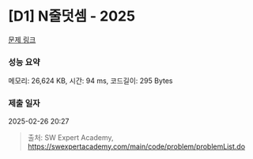 # [D1] N줄덧셈 - 2025 

[문제 링크](https://swexpertacademy.com/main/code/problem/problemDetail.do?contestProbId=AV5QFZtaAscDFAUq) 

### 성능 요약

메모리: 26,624 KB, 시간: 94 ms, 코드길이: 295 Bytes

### 제출 일자

2025-02-26 20:27



> 출처: SW Expert Academy, https://swexpertacademy.com/main/code/problem/problemList.do